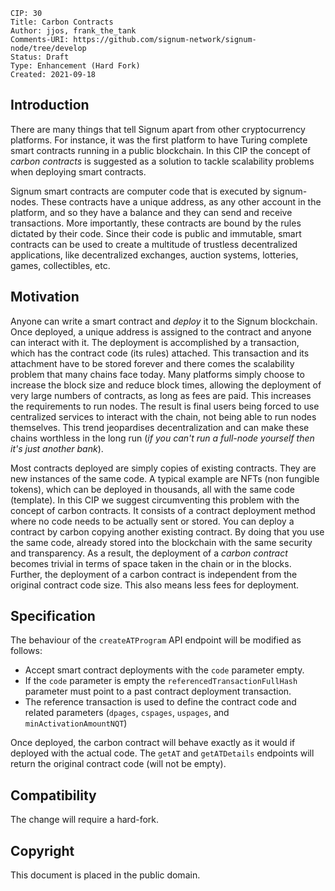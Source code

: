     CIP: 30
    Title: Carbon Contracts
    Author: jjos, frank_the_tank
    Comments-URI: https://github.com/signum-network/signum-node/tree/develop
    Status: Draft
    Type: Enhancement (Hard Fork)
    Created: 2021-09-18

## Introduction

There are many things that tell Signum apart from other cryptocurrency platforms. For instance, it was the first platform to have Turing complete smart contracts running in a public blockchain. In this CIP the concept of *carbon contracts* is suggested as a solution to tackle scalability problems when deploying smart contracts.

Signum smart contracts are computer code that is executed by signum-nodes. These contracts have a unique address, as any other account in the platform, and so they have a balance and they can send and receive transactions. More importantly, these contracts are bound by the rules dictated by their code. Since their code is public and immutable, smart contracts can be used to create a multitude of trustless decentralized applications, like decentralized exchanges, auction systems, lotteries, games, collectibles, etc.

## Motivation

Anyone can write a smart contract and *deploy* it to the Signum blockchain. Once deployed, a unique address is assigned to the contract and anyone can interact with it. The deployment is accomplished by a transaction, which has the contract code (its rules) attached. This transaction and its attachment have to be stored forever and there comes the scalability problem that many chains face today. Many platforms simply choose to increase the block size and reduce block times, allowing the deployment of very large numbers of contracts, as long as fees are paid. This increases the requirements to run nodes. The result is final users being forced to use centralized services to interact with the chain, not being able to run nodes themselves. This trend jeopardises decentralization and can make these chains worthless in the long run (*if you can't run a full-node yourself then it's just another bank*).

Most contracts deployed are simply copies of existing contracts. They are new instances of the same code. A typical example are NFTs (non fungible tokens), which can be deployed in thousands, all with the same code (template). In this CIP we suggest circumventing this problem with the concept of carbon contracts. It consists of a contract deployment method where no code needs to be actually sent or stored. You can deploy a contract by carbon copying another existing contract. By doing that you use the same code, already stored into the blockchain with the same security and transparency. As a result, the deployment of a *carbon contract* becomes trivial in terms of space taken in the chain or in the blocks. Further, the deployment of a carbon contract is independent from the original contract code size. This also means less fees for deployment.

## Specification

The behaviour of the `createATProgram` API endpoint will be modified as follows:
 - Accept smart contract deployments with the `code` parameter empty.
 - If the `code` parameter is empty the `referencedTransactionFullHash` parameter must point to a past contract deployment transaction.
 - The reference transaction is used to define the contract code and related parameters (`dpages`, `cspages`, `uspages`, and `minActivationAmountNQT`)
 
Once deployed, the carbon contract will behave exactly as it would if deployed with the actual code. The `getAT` and `getATDetails` endpoints will return the original contract code (will not be empty).

## Compatibility

The change will require a hard-fork.

## Copyright

This document is placed in the public domain.

